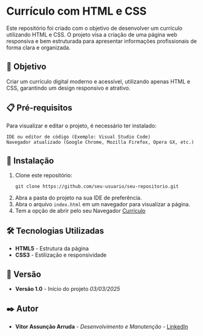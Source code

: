 # Currículo com HTML e CSS

Este repositório foi criado com o objetivo de desenvolver um currículo utilizando HTML e CSS. O projeto visa a criação de uma página web responsiva e bem estruturada para apresentar informações profissionais de forma clara e organizada.

## 🚀 Objetivo

Criar um currículo digital moderno e acessível, utilizando apenas HTML e CSS, garantindo um design responsivo e atrativo.

## 📋 Pré-requisitos

Para visualizar e editar o projeto, é necessário ter instalado:

```
IDE ou editor de código (Exemplo: Visual Studio Code)
Navegador atualizado (Google Chrome, Mozilla Firefox, Opera GX, etc.)
```

## 🔧 Instalação

1. Clone este repositório:
   ```
   git clone https://github.com/seu-usuario/seu-repositorio.git
   ```
2. Abra a pasta do projeto na sua IDE de preferência.
3. Abra o arquivo `index.html` em um navegador para visualizar a página.
4. Tem a opção de abrir pelo seu Navegador 
    [Currículo](https://vitorarruda.netlify.app)
   
    

## 🛠️ Tecnologias Utilizadas

- **HTML5** - Estrutura da página
- **CSS3** - Estilização e responsividade

## 📌 Versão

- **Versão 1.0** - Início do projeto *03/03/2025*

## ✒️ Autor

- **Vitor Assunção Arruda** - *Desenvolvimento e Manutenção* - [LinkedIn](https://www.linkedin.com/in/arruda-vitor/)

